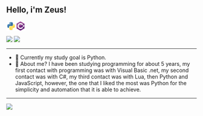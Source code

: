 ## Hello, i'm Zeus!
  <img align="center" alt="Zeus-Python" height="25" width="25" src="https://raw.githubusercontent.com/devicons/devicon/master/icons/python/python-original.svg"><img align="center" alt="Zeus-Csharp" height="25" width="25" src="https://raw.githubusercontent.com/devicons/devicon/master/icons/csharp/csharp-original.svg">
<div>
  <img height="180em" src="https://github-readme-stats.vercel.app/api?username=ZeusHay&show_icons=true&theme=nord&include_all_commits=true&count_private=true"/>
  <img height="180em" src="https://github-readme-stats.vercel.app/api/top-langs/?username=ZeusHay&layout=compact&langs_count=7&theme=nord"/>
</div>

---

- 🌱 Currently my study goal is Python.
- 💬 About me? I have been studying programming for about 5 years, my first contact with programming was with Visual Basic .net, my second contact was with C#, my third contact was with Lua, then Python and JavaScript, however, the one that I liked the most was Python for the simplicity and automation that it is able to achieve.

---

<div>
    <a href="https://instagram.com/deuszeusdev" target="_blank"><img src="https://img.shields.io/badge/-Instagram-%23E4405F?style=for-the-badge&logo=instagram&logoColor=white" target="_blank"></a>
</div>
